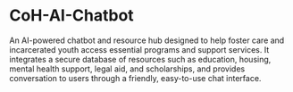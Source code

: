 # CoH-AI-Chatbot
An AI-powered chatbot and resource hub designed to help foster care and incarcerated youth access essential programs and support services. It integrates a secure database of resources such as education, housing, mental health support, legal aid, and scholarships, and provides conversation to users through a friendly, easy-to-use chat interface.
